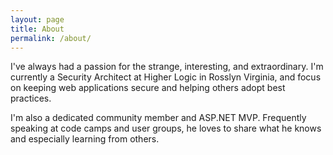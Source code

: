 ```yaml
---
layout: page
title: About
permalink: /about/
---
```


I've always had a passion for the strange, interesting, and extraordinary.
I'm currently a Security Architect at Higher Logic in Rosslyn Virginia, and focus
on keeping web applications secure and helping others adopt best practices.

I'm also a dedicated community member and ASP.NET MVP. Frequently speaking
at code camps and user groups, he loves to share what he knows and especially
learning from others.